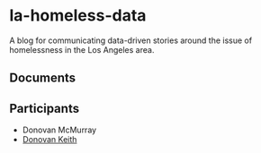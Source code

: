 # la-homeless-data
A blog for communicating data-driven stories around the issue of homelessness in the Los Angeles area.

## Documents

## Participants

- Donovan McMurray
- [Donovan Keith](@dskeith)
